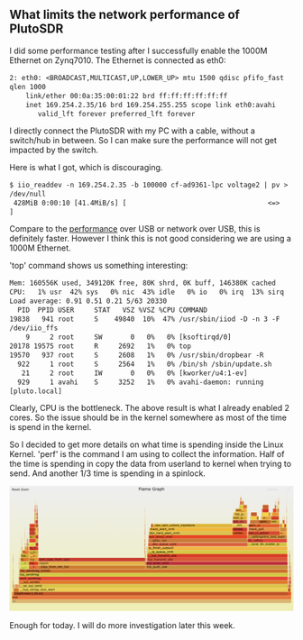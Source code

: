 
<script type="text/javascript">
  var _paq = window._paq = window._paq || [];
  /* tracker methods like "setCustomDimension" should be called before "trackPageView" */
  _paq.push(['trackPageView']);
  _paq.push(['enableLinkTracking']);
  (function() {
    var u="https://howard0su.matomo.cloud/";
    _paq.push(['setTrackerUrl', u+'matomo.php']);
    _paq.push(['setSiteId', '1']);
    var d=document, g=d.createElement('script'), s=d.getElementsByTagName('script')[0];
    g.type='text/javascript'; g.async=true; g.src='//cdn.matomo.cloud/howard0su.matomo.cloud/matomo.js'; s.parentNode.insertBefore(g,s);
  })();
</script>


## What limits the network performance of PlutoSDR

I did some performance testing after I successfully enable the 1000M Ethernet on Zynq7010. The Ethernet is connected as eth0:

```
2: eth0: <BROADCAST,MULTICAST,UP,LOWER_UP> mtu 1500 qdisc pfifo_fast qlen 1000
    link/ether 00:0a:35:00:01:22 brd ff:ff:ff:ff:ff:ff
    inet 169.254.2.35/16 brd 169.254.255.255 scope link eth0:avahi
       valid_lft forever preferred_lft forever
```

I directly connect the PlutoSDR with my PC with a cable, without a switch/hub in between. So I can make sure the performance will not get impacted by the switch.

Here is what I got, which is discouraging.

```
$ iio_readdev -n 169.254.2.35 -b 100000 cf-ad9361-lpc voltage2 | pv > /dev/null
 428MiB 0:00:10 [41.4MiB/s] [                                   <=>            ]
```

Compare to the [performance](https://wiki.analog.com/university/tools/pluto/devs/performance) over USB or network over USB, this is definitely faster. However I think this is not good considering we are using a 1000M Ethernet.

'top' command shows us something interesting:

```
Mem: 160556K used, 349120K free, 80K shrd, 0K buff, 146380K cached
CPU:   1% usr  42% sys   0% nic  43% idle   0% io   0% irq  13% sirq
Load average: 0.91 0.51 0.21 5/63 20330
  PID  PPID USER     STAT   VSZ %VSZ %CPU COMMAND
19838   941 root     S    49840  10%  47% /usr/sbin/iiod -D -n 3 -F /dev/iio_ffs
    9     2 root     SW       0   0%   0% [ksoftirqd/0]
20178 19575 root     R     2692   1%   0% top
19570   937 root     S     2608   1%   0% /usr/sbin/dropbear -R
  922     1 root     S     2564   1%   0% /bin/sh /sbin/update.sh
   21     2 root     IW       0   0%   0% [kworker/u4:1-ev]
  929     1 avahi    S     3252   1%   0% avahi-daemon: running [pluto.local]
```

Clearly, CPU is the bottleneck. The above result is what I already enabled 2 cores. So the issue should be in the kernel somewhere as most of the time is spend in the kernel.

So I decided to get more details on what time is spending inside the Linux Kernel. 'perf' is the command I am using to collect the information. Half of the time is spending in copy the data from userland to kernel when trying to send. And another 1/3 time is spending in a spinlock.

![image-20200921172711633](image-20200921172711633.png)

Enough for today. I will do more investigation later this week.
